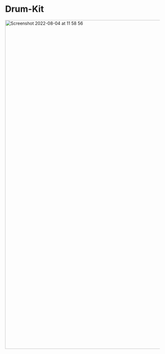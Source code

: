 # Drum-Kit

<img width="1070" alt="Screenshot 2022-08-04 at 11 58 56" src="https://user-images.githubusercontent.com/42389395/182831110-31758938-24f5-4dd2-86d8-15aa8e1bca1d.png">
